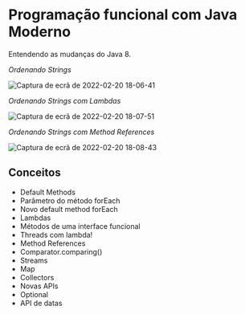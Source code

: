 # Programação funcional com Java Moderno
Entendendo as mudanças do Java 8. 

*Ordenando Strings*

![Captura de ecrã de 2022-02-20 18-06-41](https://user-images.githubusercontent.com/78432629/154864321-5f0ff852-ac7f-47b1-8e95-5db9a1cc9d8a.png)


*Ordenando Strings com Lambdas*

![Captura de ecrã de 2022-02-20 18-07-51](https://user-images.githubusercontent.com/78432629/154864357-74de84ea-9e8d-4175-bbbc-ff8862aefcf1.png)


*Ordenando Strings com Method References*

![Captura de ecrã de 2022-02-20 18-08-43](https://user-images.githubusercontent.com/78432629/154864395-75b6cfb6-38c4-4ab1-9cb9-0666a9ba8f9b.png)


## Conceitos
* Default Methods
* Parâmetro do método forEach
* Novo default method forEach
* Lambdas
* Métodos de uma interface funcional
* Threads com lambda!
* Method References
* Comparator.comparing()
* Streams
* Map
* Collectors
* Novas APIs
* Optional
* API de datas
